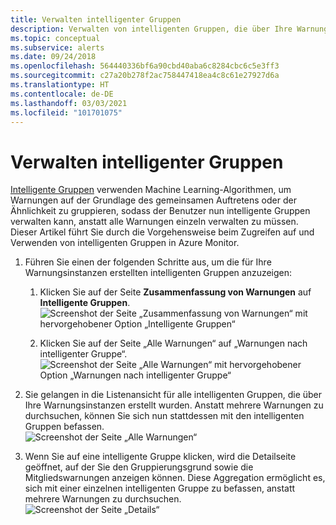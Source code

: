 ```yaml
---
title: Verwalten intelligenter Gruppen
description: Verwalten von intelligenten Gruppen, die über Ihre Warnungsinstanzen erstellt wurden
ms.topic: conceptual
ms.subservice: alerts
ms.date: 09/24/2018
ms.openlocfilehash: 564440336bf6a90cbd40aba6c8284cbc6c5e3ff3
ms.sourcegitcommit: c27a20b278f2ac758447418ea4c8c61e27927d6a
ms.translationtype: HT
ms.contentlocale: de-DE
ms.lasthandoff: 03/03/2021
ms.locfileid: "101701075"
---
```

# <a name="manage-smart-groups"></a>Verwalten intelligenter Gruppen

[Intelligente Gruppen](./alerts-smartgroups-overview.md?toc=%2fazure%2fazure-monitor%2ftoc.json) verwenden Machine Learning-Algorithmen, um Warnungen auf der Grundlage des gemeinsamen Auftretens oder der Ähnlichkeit zu gruppieren, sodass der Benutzer nun intelligente Gruppen verwalten kann, anstatt alle Warnungen einzeln verwalten zu müssen. Dieser Artikel führt Sie durch die Vorgehensweise beim Zugreifen auf und Verwenden von intelligenten Gruppen in Azure Monitor.

1. Führen Sie einen der folgenden Schritte aus, um die für Ihre Warnungsinstanzen erstellten intelligenten Gruppen anzuzeigen:

     1. Klicken Sie auf der Seite **Zusammenfassung von Warnungen** auf **Intelligente Gruppen**.    
    ![Screenshot der Seite „Zusammenfassung von Warnungen“ mit hervorgehobener Option „Intelligente Gruppen“](./media/alerts-managing-smart-groups/sg-alerts-summary.jpg)
    
     1. Klicken Sie auf der Seite „Alle Warnungen“ auf „Warnungen nach intelligenter Gruppe“.   
     ![Screenshot der Seite „Alle Warnungen“ mit hervorgehobener Option „Warnungen nach intelligenter Gruppe“](./media/alerts-managing-smart-groups/sg-all-alerts.jpg)

2. Sie gelangen in die Listenansicht für alle intelligenten Gruppen, die über Ihre Warnungsinstanzen erstellt wurden. Anstatt mehrere Warnungen zu durchsuchen, können Sie sich nun stattdessen mit den intelligenten Gruppen befassen.   
![Screenshot der Seite „Alle Warnungen“](./media/alerts-managing-smart-groups/sg-list.jpg)

3. Wenn Sie auf eine intelligente Gruppe klicken, wird die Detailseite geöffnet, auf der Sie den Gruppierungsgrund sowie die Mitgliedswarnungen anzeigen können. Diese Aggregation ermöglicht es, sich mit einer einzelnen intelligenten Gruppe zu befassen, anstatt mehrere Warnungen zu durchsuchen.   
![Screenshot der Seite „Details“](./media/alerts-managing-smart-groups/sg-details.jpg)